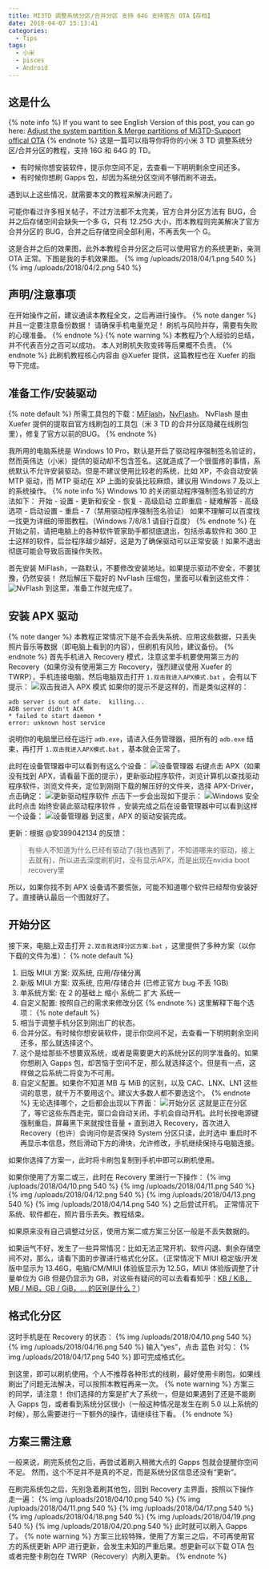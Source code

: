 ```yaml
---
title: MI3TD 调整系统分区/合并分区 支持 64G 支持官方 OTA【存档】
date: 2018-04-07 15:13:41
categories:
  - Tips
tags:
  - 小米
  - pisces
  - Android
---
```


## 这是什么
{% note info %}
If you want to see English Version of this post, you can go here: [Adjust the system partition & Merge partitions of Mi3TD-Support offical OTA](https://en.miui.com/thread-256334-1-1.html "Xiaomi MIUI Official Forum")
{% endnote %}
这是一篇可以指导你将你的小米 3 TD 调整系统分区/合并分区的教程，支持 16G 和 64G 的 TD。

* 有时候你想安装软件，提示你空间不足，去查看一下明明剩余空间还多。
* 有时候你想刷 Gapps 包，却因为系统分区空间不够而刷不进去。

遇到以上这些情况，就需要本文的教程来解决问题了。

可能你看过许多相关帖子，不过方法都不太完美，官方合并分区方法有 BUG，合并之后存储空间会缺失一个多 G，只有 12.25G 大小，而本教程则完美解决了官方合并分区的 BUG，合并之后存储空间全部利用，不再丢失一个 G。<!--more-->

这是合并之后的效果图，此外本教程合并分区之后可以使用官方的系统更新，亲测 OTA 正常。下图是我的手机效果图。
{% img /uploads/2018/04/1.png 540 %}
{% img /uploads/2018/04/2.png 540 %}

## 声明/注意事项
在开始操作之前，建议通读本教程全文，之后再进行操作。
{% note danger %}
并且一定要注意备份数据！
请确保手机电量充足！
刷机与风险并存，需要有失败的心理准备。
{% endnote %}
{% note warning %}
本教程乃个人经验的总结，并不代表百分之百可以成功。
本人对刷机失败变砖等后果概不负责。
{% endnote %}
此刷机教程核心内容由 @Xuefer 提供，这篇教程也在 Xuefer 的指导下完成。

## 准备工作/安装驱动
{% note default %}
所需工具包的下载：[MiFlash](http://bigota.d.miui.com/tools/MiPhone20151028.exe "MiFlash")，[NvFlash](https://drive.real-neo.me/s/LPCxbsCTbWiqEEj)。
NvFlash 是由 Xuefer 提供的提取自官方线刷包的工具包（米 3 TD 的合并分区隐藏在线刷包里），修复了官方以前的BUG。
{% endnote %}

我所用的电脑系统是 Windows 10 Pro，默认是开启了驱动程序强制签名验证的，然而英伟达（小米）提供的驱动却不包含签名。这就造成了一个很蛋疼的事情，系统默认不允许安装驱动。但是不建议使用比较老的系统，比如 XP，不会自动安装 MTP 驱动，而 MTP 驱动在 XP 上面的安装比较麻烦，建议用 Windows 7 及以上的系统操作。
{% note info %}
Windows 10 的关闭驱动程序强制签名验证的方法如下：
开始 - 设置 - 更新和安全 - 恢复 - 高级启动 立即重启 - 疑难解答 - 高级选项 - 启动设置 - 重启 - 7（禁用驱动程序强制签名验证）
如果不理解可以百度找一找更为详细的带图教程。（Windows 7/8/8.1 请自行百度）
{% endnote %}
在开始之前，请把电脑上的各种软件管家助手都彻底退出，包括杀毒软件和 360 卫士这样的软件，后台程序越少越好，这是为了确保驱动可以正常安装！如果不退出彻底可能会导致后面操作失败。

首先安装 MiFlash，一路默认，不要修改安装地址。如果提示驱动不安全，不要犹豫，仍然安装！
然后解压下载好的 NvFlash 压缩包，里面可以看到这些文件：
![NvFlash](/uploads/2018/04/3.png)
到这里，准备工作就完成了。

## 安装 APX 驱动
{% note danger %}
本教程正常情况下是不会丢失系统、应用这些数据，只丢失照片音乐等数据（即电脑上看到的内容），但刷机有风险，建议备份。
{% endnote %}
首先手机进入 Recovery 模式，注意这里手机要使用第三方的 Recovery（如果你没有使用第三方 Recovery，强烈建议使用 Xuefer 的 TWRP），手机连接电脑，然后电脑双击打开 `1.双击我进入APX模式.bat` ，会有以下提示：
![双击我进入 APX 模式](/uploads/2018/04/4.png)
如果你的提示不是这样的，而是类似这样的：
```
adb server is out of date.  killing...
ADB server didn't ACK
* failed to start daemon *
error: unknown host service
```
说明你的电脑里已经在运行 `adb.exe`，请进入任务管理器，把所有的 `adb.exe` 结束，再打开 `1.双击我进入APX模式.bat` ，基本就会正常了。

此时在设备管理器中可以看到有这么个设备：
![设备管理器](/uploads/2018/04/5.png)
右键点击 APX（如果没有找到 APX，请看最下面的提示），更新驱动程序软件，浏览计算机以查找驱动程序软件，浏览文件夹，定位到刚刚下载的解压好的文件夹，选择 APX-Driver，点击确定：
![更新驱动程序软件](/uploads/2018/04/6.png)
点击下一步会出现如下提示：
![Windows 安全](/uploads/2018/04/7.png)
此时点击 始终安装此驱动程序软件 ，安装完成之后在设备管理器中可以看到这样一个设备：
![设备管理器](/uploads/2018/04/8.png)
到这里，APX 的驱动安装完成。

更新：根据 @安399042134 的反馈：
> 有些人不知道为什么已经有驱动了(我也遇到了，不知道哪来的驱动，接上去就有)，所以进去深度刷机时，没有显示APX，而是出现在nvidia boot recovery里

所以，如果你找不到 APX 设备请不要慌张，可能不知道哪个软件已经帮你安装好了。直接确认最后一个图就好了。

## 开始分区
接下来，电脑上双击打开 `2.双击我选择分区方案.bat` ，这里提供了多种方案（以你下载的文件为准）：
{% note default %}
1. 旧版 MIUI 方案: 双系统, 应用/存储分离
2. 新版 MIUI 方案: 双系统, 应用/存储合并 (已修正官方 bug 不丢 1GB)
3. 单系统方案: 在 2 的基础上 缩小 系统二 扩大 系统一
4. 自定义配置: 按照自己的需求来修改分区
{% endnote %}
这里解释下每个选项：
{% note default %}
1. 相当于调整手机分区到刚出厂的状态。
2. 合并分区。有时候你想安装软件，提示你空间不足，去查看一下明明剩余空间还多，那么就选择这个。
3. 这个是给那些不想要双系统，或者是需要更大的系统分区的同学准备的。如果你想刷入 Gapps 包，却苦恼于空间不足，那么就选择这个。但是有一点，这样做之后系统二将变为不可用。
4. 自定义配置。如果你不知道 MB 与 MiB 的区别，以及 CAC、LNX、LN1 这些词的意思，就千万不要用这个。建议大多数人都不要选这个。
{% endnote %}
无论选择哪个，之后都会出现以下界面：
![开始分区](/uploads/2018/04/9.png)
这就是正在分区了，等它这些东西走完，窗口会自动关闭，手机会自动开机。此时长按电源键强制重启，屏幕黑下来就按住音量 + 直到进入 Recovery，首次进入 Recovery（也许）会询问你是否保持 System 分区只读，此时选中 重启时不再显示本信息，然后滑动下方的滑块，允许修改，手机继续保持与电脑连接。

如果你选择了方案一，此时将卡刷包复制到手机中即可以刷机使用。

如果你使用了方案二或三，此时在 Recovery 里进行一下操作：
{% img /uploads/2018/04/10.png 540 %}
{% img /uploads/2018/04/11.png 540 %}
{% img /uploads/2018/04/12.png 540 %}
{% img /uploads/2018/04/13.png 540 %}
{% img /uploads/2018/04/14.png 540 %}
之后尝试开机。
正常情况下系统、软件都在，照片音乐丢失。教程结束。

如果原来没有自己调整过分区，使用方案二或方案三分区一般是不丢失数据的。

如果运气不好，发生了一些异常情况：比如无法正常开机、软件闪退、剩余存储空间不对，那么，请看下面的步骤进行格式化分区。（正常情况下 MIUI 稳定版/开发版中显示为 13.46G，电脑/CM/MIUI 体验版显示为 12.5G，MIUI 体验版调整了计量单位为 GiB 但是仍显示为 GB，对这些有疑问的可以去看看知乎：[KB / KiB，MB / MiB，GB / GiB，… 的区别是什么？](https://www.zhihu.com/question/24601215 "知乎")）

## 格式化分区
这时手机是在 Recovery 的状态：
{% img /uploads/2018/04/10.png 540 %}
{% img /uploads/2018/04/16.png 540 %}
输入“yes”，点击 蓝色 对勾：
{% img /uploads/2018/04/17.png 540 %}
即可完成格式化。

到这里，即可以刷机使用。个人不推荐各种形式的线刷，最好使用卡刷包。如果线刷出了问题无法解决，可以按照本教程再来一次。
{% note warning %}
方案三的同学，请注意！
你们选择的方案是扩大了系统一，但是如果遇到了还是不能刷入 Gapps 包，或者看到系统分区很小（一般这种情况是发生在刷 5.0 以上系统的时候），那么需要进行一下额外的操作，请继续往下看。
{% endnote %}

## 方案三需注意
一般来说，刷完系统包之后，再尝试着刷入稍微大点的 Gapps 包就会提醒你空间不足。
然而，这个不足并不是真的不足，而是系统分区信息还没有“更新”。

在刷完系统包之后，先别急着刷其他包，回到 Recovery 主界面，按照以下操作走一遍：
{% img /uploads/2018/04/10.png 540 %}
{% img /uploads/2018/04/11.png 540 %}
{% img /uploads/2018/04/17.png 540 %}
{% img /uploads/2018/04/18.png 540 %}
{% img /uploads/2018/04/19.png 540 %}
{% img /uploads/2018/04/20.png 540 %}
此时就可以刷入 Gapps 了。
{% note warning %}
方案三比较特殊，使用了方案三之后，不可再使用官方的系统更新 APP 进行更新，会发生未知的严重后果。想更新可以下载 OTA 包或者完整卡刷包在 TWRP（Recovery）内刷入更新。
{% endnote %}
